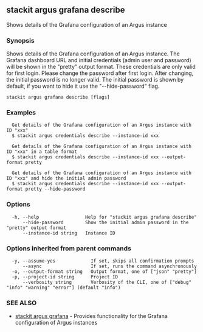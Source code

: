 ## stackit argus grafana describe

Shows details of the Grafana configuration of an Argus instance

### Synopsis

Shows details of the Grafana configuration of an Argus instance.
The Grafana dashboard URL and initial credentials (admin user and password) will be shown in the "pretty" output format. These credentials are only valid for first login. Please change the password after first login. After changing, the initial password is no longer valid.
The initial password is shown by default, if you want to hide it use the "--hide-password" flag.

```
stackit argus grafana describe [flags]
```

### Examples

```
  Get details of the Grafana configuration of an Argus instance with ID "xxx"
  $ stackit argus credentials describe --instance-id xxx

  Get details of the Grafana configuration of an Argus instance with ID "xxx" in a table format
  $ stackit argus credentials describe --instance-id xxx --output-format pretty

  Get details of the Grafana configuration of an Argus instance with ID "xxx" and hide the initial admin password
  $ stackit argus credentials describe --instance-id xxx --output-format pretty --hide-password
```

### Options

```
  -h, --help                 Help for "stackit argus grafana describe"
      --hide-password        Show the initial admin password in the "pretty" output format
      --instance-id string   Instance ID
```

### Options inherited from parent commands

```
  -y, --assume-yes             If set, skips all confirmation prompts
      --async                  If set, runs the command asynchronously
  -o, --output-format string   Output format, one of ["json" "pretty"]
  -p, --project-id string      Project ID
      --verbosity string       Verbosity of the CLI, one of ["debug" "info" "warning" "error"] (default "info")
```

### SEE ALSO

* [stackit argus grafana](./stackit_argus_grafana.md)	 - Provides functionality for the Grafana configuration of Argus instances

